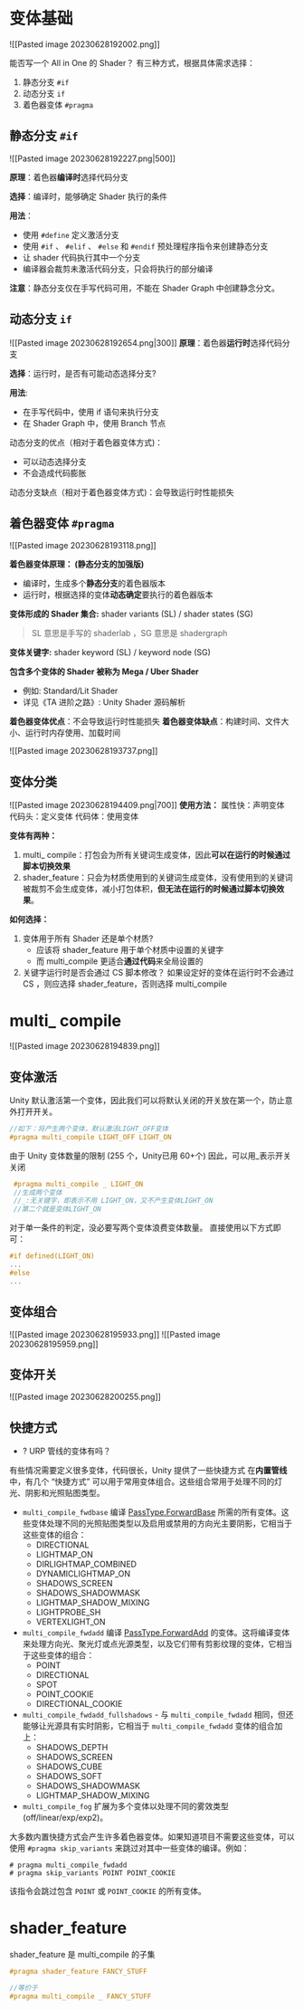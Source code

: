 # 变体基础
![[Pasted image 20230628192002.png]]

能否写一个 All in One 的 Shader？
有三种方式，根据具体需求选择：
1. 静态分支 `#if`
2. 动态分支 `if`
3. 着色器变体 `#pragma`

## 静态分支 `#if`
![[Pasted image 20230628192227.png|500]]

**原理**：着色器**编译时**选择代码分支

**选择**：编译时，能够确定 Shader 执行的条件

**用法**：
- 使用 `#define` 定义激活分支
- 使用 `#if` 、 `#elif` 、 `#else` 和 `#endif` 预处理程序指令来创建静态分支
- 让 shader 代码执行其中一个分支
- 编译器会裁剪未激活代码分支，只会将执行的部分编译

**注意**：静态分支仅在手写代码可用，不能在 Shader Graph 中创建静念分文。

## 动态分支 `if`
![[Pasted image 20230628192654.png|300]]
**原理**：着色器**运行时**选择代码分支

**选择**：运行时，是否有可能动态选择分支? 

**用法**:
- 在手写代码中，使用 if 语句来执行分支
- 在 Shader Graph 中，使用 Branch 节点

动态分支的优点（相对于着色器变体方式)：
- 可以动态选择分支
- 不会造成代码膨胀

动态分支缺点（相对于着色器变体方式)：会导致运行时性能损失

## 着色器变体 `#pragma`

![[Pasted image 20230628193118.png]]

**着色器变体原理： (静态分支的加强版)**
- 编译时，生成多个**静态分支**的着色器版本
- 运行时，根据选择的变体**动态确定**要执行的着色器版本

**变体形成的 Shader 集合:** shader variants (SL) / shader states (SG)
  >SL 意思是手写的 shaderlab ，SG 意思是 shadergraph
  
**变体关键字:** shader keyword (SL) / keyword node (SG)

**包含多个变体的 Shader 被称为 Mega / Uber Shader**
- 例如: Standard/Lit Shader
- 详见《TA 进阶之路》: Unity Shader 源码解析

**着色器变体优点**：不会导致运行时性能损失
**着色器变体缺点**：构建时间、文件大小、运行时内存使用、加载时间

![[Pasted image 20230628193737.png]]

## 变体分类
  ![[Pasted image 20230628194409.png|700]]
**使用方法：**
属性快：声明变体
代码头：定义变体
代码体：使用变体

**变体有两种：**
1. multi_ compile：打包会为所有关键词生成变体，因此**可以在运行的时候通过脚本切换效果**
2. shader_feature：只会为材质使用到的关键词生成变体，没有使用到的关键词被裁剪不会生成变体，减小打包体积，**但无法在运行的时候通过脚本切换效果**。

**如何选择：**
1. 变体用于所有 Shader 还是单个材质?
    - 应该将 shader_feature 用于单个材质中设置的关键字
    - 而 multi_compile 更适合**通过代码**来全局设置的
2. 关键字运行时是否会通过 CS 脚本修改？
如果设定好的变体在运行时不会通过 CS ，则应选择 shader_feature，否则选择 multi_compile


# multi_ compile

![[Pasted image 20230628194839.png]]
## 变体激活
Unity 默认激活第一个变体，因此我们可以将默认关闭的开关放在第一个，防止意外打开开关。
```c
//如下：将产生两个变体，默认激活LIGHT_OFF变体
#pragma multi_compile LIGHT_OFF LIGHT_ON 
```

由于 Unity 变体数量的限制 (255 个，Unity已用 60+个)
因此，可以用_表示开关关闭 
```c
 #pragma multi_compile _ LIGHT_ON
 //生成两个变体
 //_:无关键字，即表示不用 LIGHT_ON，又不产生变体LIGHT_ON
 //第二个就是变体LIGHT_ON
```

对于单一条件的判定，没必要写两个变体浪费变体数量。
直接使用以下方式即可：
```c
#if defined(LIGHT_ON)
...
#else 
...
```


## 变体组合

![[Pasted image 20230628195933.png]]
 ![[Pasted image 20230628195959.png]]

## 变体开关
![[Pasted image 20230628200255.png]]


## 快捷方式
- ? URP 管线的变体有吗？

有些情况需要定义很多变体，代码很长，Unity 提供了一些快捷方式
在**内置管线**中，有几个 “快捷方式” 可以用于常用变体组合。这些组合常用于处理不同的灯光、阴影和光照贴图类型。


*   `multi_compile_fwdbase` 编译 [PassType.ForwardBase](https://docs.unity3d.com/cn/2021.1/ScriptReference/Rendering.PassType.ForwardBase.html) 所需的所有变体。这些变体处理不同的光照贴图类型以及启用或禁用的方向光主要阴影，它相当于这些变体的组合：
    *   DIRECTIONAL
    *   LIGHTMAP_ON
    *   DIRLIGHTMAP_COMBINED
    *   DYNAMICLIGHTMAP_ON
    *   SHADOWS_SCREEN
    *   SHADOWS_SHADOWMASK
    *   LIGHTMAP_SHADOW_MIXING
    *   LIGHTPROBE_SH
    *   VERTEXLIGHT_ON
*   `multi_compile_fwdadd` 编译 [PassType.ForwardAdd](https://docs.unity3d.com/cn/2021.1/ScriptReference/Rendering.PassType.ForwardAdd.html) 的变体。这将编译变体来处理方向光、聚光灯或点光源类型，以及它们带有剪影纹理的变体，它相当于这些变体的组合：
    *   POINT
    *   DIRECTIONAL
    *   SPOT
    *   POINT_COOKIE
    *   DIRECTIONAL_COOKIE
*   `multi_compile_fwdadd_fullshadows` - 与 `multi_compile_fwdadd` 相同，但还能够让光源具有实时阴影，它相当于 `multi_compile_fwdadd`  变体的组合加上：
    *   SHADOWS_DEPTH
    *   SHADOWS_SCREEN
    *   SHADOWS_CUBE
    *   SHADOWS_SOFT
    *   SHADOWS_SHADOWMASK
    *   LIGHTMAP_SHADOW_MIXING
*   `multi_compile_fog` 扩展为多个变体以处理不同的雾效类型 (off/linear/exp/exp2)。

大多数内置快捷方式会产生许多着色器变体。如果知道项目不需要这些变体，可以使用 `#pragma skip_variants` 来跳过对其中一些变体的编译。例如：

```
# pragma multi_compile_fwdadd
# pragma skip_variants POINT POINT_COOKIE
```

该指令会跳过包含 `POINT` 或 `POINT_COOKIE` 的所有变体。

# shader_feature
shader_feature 是 multi_compile 的子集 
```c
#pragma shader_feature FANCY_STUFF

//等价于
#pragma multi_compile _ FANCY_STUFF
```


